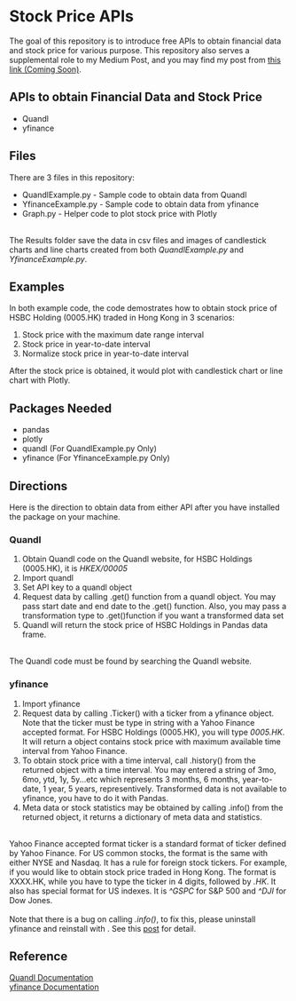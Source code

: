 # Stock Price APIs
The goal of this repository is to introduce free APIs to obtain financial data and stock price for various purpose. This repository also serves a supplemental role to my Medium Post, and you may find my post from <a href="">this link (Coming Soon)</a>.

## APIs to obtain Financial Data and Stock Price
<ul>
	<li>Quandl</li>
	<li>yfinance</li>
</ul>

## Files
There are 3 files in this repository:
<ul>
	<li>QuandlExample.py - Sample code to obtain data from Quandl</li>
	<li>YfinanceExample.py - Sample code to obtain data from yfinance</li>
	<li>Graph.py - Helper code to plot stock price with Plotly</li>
</ul>
<br>
The Results folder save the data in csv files and images of candlestick charts and line charts created from both <i>QuandlExample.py</i> and <i>YfinanceExample.py</i>. 

## Examples
In both example code, the code demostrates how to obtain stock price of HSBC Holding (0005.HK) traded in Hong Kong in 3 scenarios:
<ol>
	<li>Stock price with the maximum date range interval</li>
	<li>Stock price in year-to-date interval</li>
	<li>Normalize stock price in year-to-date interval</li>
</ol>
After the stock price is obtained, it would plot with candlestick chart or line chart with Plotly.

## Packages Needed
<ul>
	<li>pandas</li>
	<li>plotly</li>
	<li>quandl (For QuandlExample.py Only)</li>
	<li>yfinance (For YfinanceExample.py Only)</li>
</ul>

## Directions
Here is the direction to obtain data from either API after you have installed the package on your machine.

### Quandl
<ol>
	<li>Obtain Quandl code on the Quandl website, for HSBC Holdings (0005.HK), it is <i>HKEX/00005</i></li>
	<li>Import quandl</li>
	<li>Set API key to a quandl object</li>
	<li>Request data by calling .get() function from a quandl object. You may pass start date and end date to the .get() function. Also, you may pass a transformation type to .get()function if you want a transformed data set</li>
	<li>Quandl will return the stock price of HSBC Holdings in Pandas data frame.</li>
</ol>
<br>
The Quandl code must be found by searching the Quandl website.

### yfinance
<ol>
	<li>Import yfinance</li>
	<li>Request data by calling .Ticker() with a ticker from a yfinance object. Note that the ticker must be type in string with a Yahoo Finance accepted format. For HSBC Holdings (0005.HK), you will type <i>0005.HK</i>. It will return a object contains stock price with maximum available time interval from Yahoo Finance.</li>
	<li>To obtain stock price with a time interval, call .history() from the returned object with a time interval. You may entered a string of 3mo, 6mo, ytd, 1y, 5y...etc which represents 3 months, 6 months, year-to-date, 1 year, 5 years, representively. Transformed data is not available to yfinance, you have to do it with Pandas.</li>
	<li>Meta data or stock statistics may be obtained by calling .info() from the returned object, it returns a dictionary of meta data and statistics.</li>
</ol>
<br>
Yahoo Finance accepted format ticker is a standard format of ticker defined by Yahoo Finance. For US common stocks, the format is the same with either NYSE and Nasdaq. It has a rule for foreign stock tickers. For example, if you would like to obtain stock price traded in Hong Kong. The format is XXXX.HK, while you have to type the ticker in 4 digits, followed by <i>.HK</i>. It also has special format for US indexes. It is <i>^GSPC</i> for S&P 500 and <i>^DJI</i> for Dow Jones.
<br><br>
Note that there is a bug on calling <i>.info()</i>, to fix this, please uninstall yfinance and reinstall with <i></i>. See this <a href='https://github.com/ranaroussi/yfinance/issues/288'>post</a> for detail.

## Reference
<a href="https://docs.quandl.com/docs/python">Quandl Documentation</a>
<br>
<a href="https://pypi.org/project/yfinance/">yfinance Documentation</a>